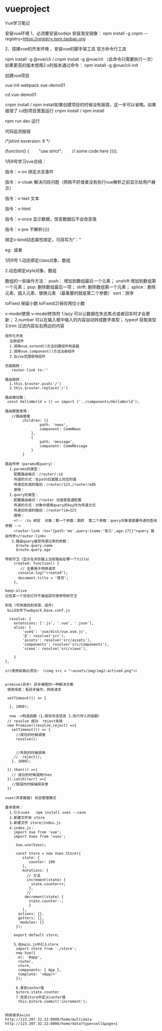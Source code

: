 # vueproject
Vue学习笔记

安装vue环境
1、必须要安装nodejs
安装淘宝镜像：
npm install -g cnpm --registry=https://registry.npm.taobao.org

2、搭建vue的开发环境 ，安装vue的脚手架工具   官方命令行工具

npm install -g @vue/cli  /   cnpm install -g @vue/cli         （此命令只需要执行一次）
如果更高的版本想用2.x的版本通过命令：
npm install -g @vue/cli-init


创建vue项目

vue init webpack vue-demo01

cd  vue-demo01 

cnpm install   /  npm install如果创建项目的时候没有报错，这一步可以省略。如果报错了  cd到项目里面运行  cnpm install   /  npm install
		
npm run dev  运行

代码监测报错

/*jshint esversion: 6 */

(function() {　　
    "use strict";　　 // some code here
})();


1月8号学习vue总结：

  指令：v-on  绑定点击事件
  
  指令：v-cloak 解决闪烁问题（网络不好或者没有执行vue解析之前显示给用户展示）
  
  指令：v-text 文本  
  
  指令：v-html 
  
  指令：v-once 显示数据，改变数据后不会改变值
  
  指令：v-pre 不解析{{}} 
  
  绑定v-bind动态属性绑定，可简写为“：” 
  
  eg: <img :src="图片地址" >  或者 <img v-bind:src="图片地址">
  
  
  
  1月9号
  1.动态绑定class对象、数组
  
  2.动态绑定style对象、数组
  
  数组的一些操作方法：
  push： 增加到数组最后一个元素；
  unshift  增加到数组第一个元素；
  pop: 删除数组最后一项；
  shift: 删除数组第一个元素；
  splice：删除元素、插入元素、替换元素  （最重要的就是第二个参数）
  sort：排序
  
  toFixed 保留小数  toFixed(2)保存两位小数
  
  v-model使用
  v-model修饰符 
    1.lazy 可以让数据在失去焦点或者回车时才会更新；
	2.number 可以在输入框中输入的内容自动转成数字类型；
	     typeof 获取类型
	3.trim 过滤内容左右两边的内容
	
	
	组件化开发
	  注册组件 
	  1.调用vue.extend()方法创建组件构造器
	  2.调用vue.component()方法注册组件
	  3.在vue范围使用组件
	  
	页面跳转：
	   router-link to:''
	  
	路由跳转：
	  1.this.$router.push('/')
	  2.this.$router.replace('/')
	  
	路由懒加载：
	 const HelloWorld = () => import ('../components/HelloWorld');
	 
	路由嵌套使用：
	   //路由嵌套
            children: [{
                    path: 'news',
                    component: CommNews
                },
                {
                    path: 'message',
                    component: CommMessage
                }
            ]
	
	路由传参（params和query）：
	  1.params的类型：
	    配置路由格式：/router/:id
		传递的方式：在path后面跟上对应的值
		传递后形成的路劲：/router/123,/router/adb
		使用：
	  2.query的类型：
	    配置路由格式：/router 也就是普通配置
		传递的方式：对象中使用query的key作为传递方式
		传递后形成的路劲：/router?id=123
		使用：
		<!-- :to 绑定  对象：第一个参数：跳转  第二个参数：query对象里面要传递的查询参数 -->
		<router-link :to="{path:'me',query:{name:'张三',age:17}}">query 路由传参</router-link>
	   3.路由query接受传递过来的参数：
	     $route.query.name
		 $route.query.age
		 
    导航守卫（显示在浏览器上当前路由在哪一个title）
	    created: function() {
           // 主要用于网络请求
          console.log("created");
          document.title = '首页';
        },
	
	keep-alive
	记住某一个状态打开不被返回可使用导航守卫
	
	别名（可快速找到资源、组件）
	 buid文件下webpack.base.conf.js
	 
	  resolve: {
        extensions: ['.js', '.vue', '.json'],
        alias: {
            'vue$': 'vue/dist/vue.esm.js',
            '@': resolve('src'),
            'assets': resolve('src/assets'),
            'components': resolve('src/components'),
            'views': resolve('src/views'),

        }
    },
	
	src使用前面必须加~ （<img src = "~assets/img/img2-actived.png">）
	
	
	promise(异步) 异步编程的一种解决方案
	 使用场景：有异步操作、网络请求
	 
	 setTimeout(() => {
        
      }, 1000);
	  
	  new ->构造函数（1.保存状态信息 2.执行传入的函数）
	 // resolve 成功  reject失败
     new Promise((resolve,reject) =>{
       setTimeout(() => {
         //成功的时候调用
         resolve();


         //失败的时候调用
        //  reject();
       }, 1000);

     }).then(() =>{
       // 成功的时候调用then 
     }).catch((err) =>{
       //错误的时候捕获异常
     })
	
	vuex(共享数据) 状态管理模式
	
	基本使用：
	  1.引入vuex   npm install vuex --save
	  2.新建文件夹 store
	  3.新建文件 store/index.js
	  4.index.js：
	    import Vue from 'vue';
        import Vuex from 'vuex';

         Vue.use(Vuex);

         const store = new Vuex.Store({
            state: {
               counter: 100
            },
            mutations: {
              // 方法
              increment(state) {
                state.counter++;
               },
              //
             decrement(state) {
               state.counter--;
               }
            },
          actions: {},
          getters: {},
           modules: {}
         });

        export default store;
		
		5.在main.js中引入store
		 import store from './store';
		 new Vue({
          el: '#app',
          router,
          store,
          components: { App },
          template: '<App/>'
         });
		 
		 6.拿到conter值
		 $store.state.counter
		 7.改变store中定义conter值
		  this.$store.commit('increment');
		  
		  
	网络请求axios
	http://123.207.32.32:8000/home/multidata
	http://123.207.32.32:8000/home/data?type=sell&page=1
	
	
	 
		
	
	 
	 
	 
	 
	 
	 
	 
	 
	 
  
